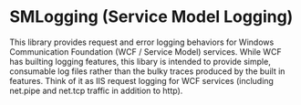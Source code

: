 # SMLogging (Service Model Logging)

This library provides request and error logging behaviors for Windows Communication Foundation (WCF / Service Model) services.  While WCF has builting logging features, this libary is intended to provide simple, consumable log files rather than the bulky traces produced by the built in features.  Think of it as IIS request logging for WCF services (including net.pipe and net.tcp traffic in addition to http).
